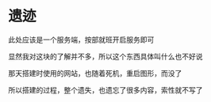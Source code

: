 # 遗迹

此处应该是一个服务端，按部就班开启服务即可

显然我对这块的了解并不多，所以这个东西具体叫什么也不好说

那天搭建时使用的网站，也随着死机，重启图形，而没了

所以搭建的过程，整个遗失，也遗忘了很多内容，索性就不写了